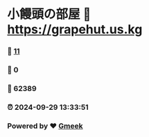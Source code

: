 # 小饅頭の部屋 :link: https://grapehut.us.kg 
### :page_facing_up: [11](https://grapehut.us.kg/tag.html) 
### :speech_balloon: 0 
### :hibiscus: 62389 
### :alarm_clock: 2024-09-29 13:33:51 
### Powered by :heart: [Gmeek](https://github.com/Meekdai/Gmeek)
